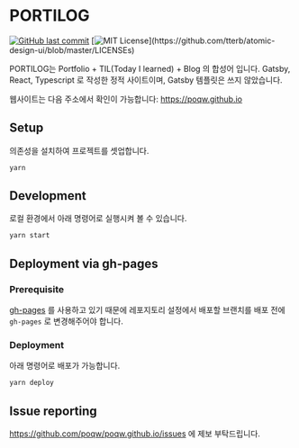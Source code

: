 # PORTILOG

[![GitHub last commit](https://img.shields.io/github/last-commit/google/skia.svg?style=flat)]()
[![MIT License](https://img.shields.io/apm/l/atomic-design-ui.svg?)](https://github.com/tterb/atomic-design-ui/blob/master/LICENSEs)


PORTILOG는 Portfolio + TIL(Today I learned) + Blog 의 합성어 입니다.
Gatsby, React, Typescript 로 작성한 정적 사이트이며, Gatsby 템플릿은 쓰지 않았습니다.

웹사이트는 다음 주소에서 확인이 가능합니다: https://poqw.github.io

## Setup

의존성을 설치하여 프로젝트를 셋업합니다.

```bash
yarn
```

## Development

로컬 환경에서 아래 명령어로 실행시켜 볼 수 있습니다.

```bash
yarn start
```

## Deployment via gh-pages

### Prerequisite

[gh-pages](https://www.npmjs.com/package/gh-pages) 를 사용하고 있기 때문에 레포지토리 설정에서
배포할 브랜치를 배포 전에 `gh-pages` 로 변경해주어야 합니다.

### Deployment

아래 명령어로 배포가 가능합니다.

```bash
yarn deploy
```

## Issue reporting

https://github.com/poqw/poqw.github.io/issues 에 제보 부탁드립니다.


